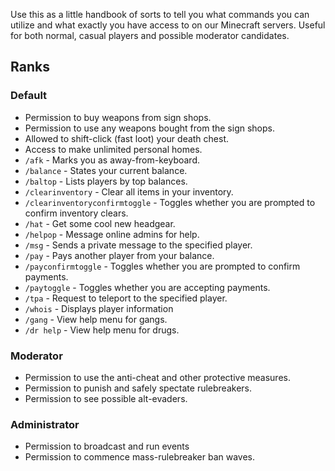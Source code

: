 Use this as a little handbook of sorts to tell you what commands you can utilize and what exactly you have access to on our Minecraft servers. Useful for both normal, casual players and possible moderator candidates. 
## Ranks
### Default
- Permission to buy weapons from sign shops.
- Permission to use any weapons bought from the sign shops.
- Allowed to shift-click (fast loot) your death chest.
- Access to make unlimited personal homes.
- ``/afk`` - Marks you as away-from-keyboard.
- ``/balance`` - States your current balance.
- ``/baltop`` - Lists players by top balances.
- ``/clearinventory`` - Clear all items in your inventory.
- ``/clearinventoryconfirmtoggle`` - Toggles whether you are prompted to confirm inventory clears.
- ``/hat`` - Get some cool new headgear.
- ``/helpop`` - Message online admins for help.
- ``/msg`` - Sends a private message to the specified player.
- ``/pay`` - Pays another player from your balance.
- ``/payconfirmtoggle`` - Toggles whether you are prompted to confirm payments.
- ``/paytoggle`` - Toggles whether you are accepting payments.
- ``/tpa`` - Request to teleport to the specified player.
- ``/whois`` - Displays player information
- ``/gang`` - View help menu for gangs.
- ``/dr help`` - View help menu for drugs.
### Moderator
- Permission to use the anti-cheat and other protective measures.
- Permission to punish and safely spectate rulebreakers.
- Permission to see possible alt-evaders.
### Administrator
- Permission to broadcast and run events
- Permission to commence mass-rulebreaker ban waves.